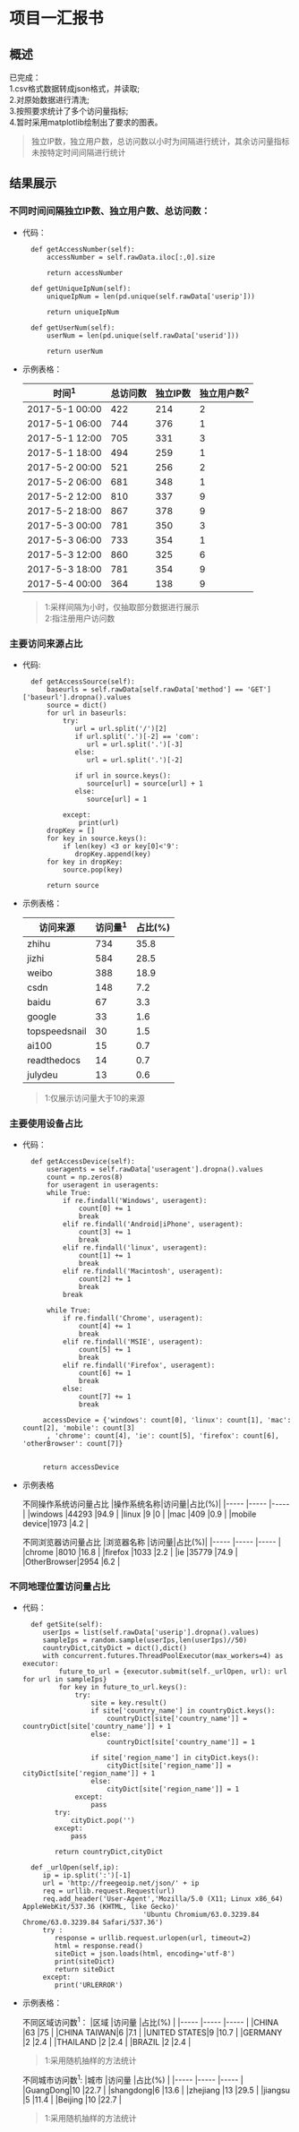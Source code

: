 # 项目一汇报书

## 概述     

已完成：  
1.csv格式数据转成json格式，并读取;  
2.对原始数据进行清洗;  
3.按照要求统计了多个访问量指标;   
4.暂时采用matplotlib绘制出了要求的图表。   

>独立IP数，独立用户数，总访问数以小时为间隔进行统计，其余访问量指标未按特定时间间隔进行统计

## 结果展示

### 不同时间间隔独立IP数、独立用户数、总访问数：

* 代码：

        def getAccessNumber(self):
            accessNumber = self.rawData.iloc[:,0].size

            return accessNumber

        def getUniqueIpNum(self):
            uniqueIpNum = len(pd.unique(self.rawData['userip']))
    
            return uniqueIpNum

        def getUserNum(self):
            userNum = len(pd.unique(self.rawData['userid']))

            return userNum	  

* 示例表格：  

  |时间<sup>1</sup>|总访问数|独立IP数|独立用户数<sup>2</sup>|
  |-----|-----|-----|-----|
  |2017-5-1 00:00|422|214|2|
  |2017-5-1 06:00|744|376|1|
  |2017-5-1 12:00|705|331|3|
  |2017-5-1 18:00|494|259|1|
  |2017-5-2 00:00|521|256|2|
  |2017-5-2 06:00|681|348|1|
  |2017-5-2 12:00|810|337|9|
  |2017-5-2 18:00|867|378|9|
  |2017-5-3 00:00|781|350|3|
  |2017-5-3 06:00|733|354|1|
  |2017-5-3 12:00|860|325|6|
  |2017-5-3 18:00|781|354|9|
  |2017-5-4 00:00|364|138|9|
  >1:采样间隔为小时，仅抽取部分数据进行展示  
  >2:指注册用户访问数

### 主要访问来源占比

* 代码:

        def getAccessSource(self):
            baseurls = self.rawData[self.rawData['method'] == 'GET']['baseurl'].dropna().values
            source = dict()
            for url in baseurls:
                try:
                   url = url.split('/')[2]
                   if url.split('.')[-2] == 'com':
                      url = url.split('.')[-3]
                   else:
                      url = url.split('.')[-2]

                   if url in source.keys():
                      source[url] = source[url] + 1
                   else:
                      source[url] = 1
                
                except:
                    print(url)
            dropKey = []
            for key in source.keys():
                if len(key) <3 or key[0]<'9':
                   dropKey.append(key)
            for key in dropKey:
                source.pop(key)

            return source

* 示例表格：  

  |访问来源|访问量<sup>1</sup>|占比(%)|
  |-----|-----|-----|
  |zhihu|734|35.8|
  |jizhi|584|28.5|
  |weibo|388|18.9|
  |csdn|148|7.2|
  |baidu|67|3.3|
  |google|33|1.6|
  |topspeedsnail|30|1.5|
  |ai100|15|0.7|
  |readthedocs|14|0.7|
  |julydeu|13|0.6|
  >1:仅展示访问量大于10的来源

### 主要使用设备占比

* 代码：

        def getAccessDevice(self):
            useragents = self.rawData['useragent'].dropna().values
            count = np.zeros(8)
            for useragent in useragents:
            while True:
                if re.findall('Windows', useragent):
                    count[0] += 1
                    break
                elif re.findall('Android|iPhone', useragent):
                    count[3] += 1
                    break
                elif re.findall('linux', useragent):
                    count[1] += 1
                    break
                elif re.findall('Macintosh', useragent):
                    count[2] += 1
                    break
                break

            while True:
                if re.findall('Chrome', useragent):
                    count[4] += 1
                    break
                elif re.findall('MSIE', useragent):
                    count[5] += 1
                    break
                elif re.findall('Firefox', useragent):
                    count[6] += 1
                    break
                else:
                    count[7] += 1
                    break

           accessDevice = {'windows': count[0], 'linux': count[1], 'mac': count[2], 'mobile': count[3]
            , 'chrome': count[4], 'ie': count[5], 'firefox': count[6], 'otherBrowser': count[7]}

        
           return accessDevice

* 示例表格     
 
  不同操作系统访问量占比
  |操作系统名称|访问量|占比(%)|
  |-----       |----- |-----|
  |windows     |44293 |94.9 |
  |linux       |9     |0    |
  |mac         |409   |0.9  |
  |mobile device|1973 |4.2  |
  
  不同浏览器访问量占比
  |浏览器名称  |访问量|占比(%)|
  |-----       |----- |-----  |
  |chrome      |8010  |16.8   |
  |firefox     |1033  |2.2    |
  |ie          |35779 |74.9   |
  |OtherBrowser|2954  |6.2    |

### 不同地理位置访问量占比

* 代码：
      
        def getSite(self):
           userIps = list(self.rawData['userip'].dropna().values)
           sampleIps = random.sample(userIps,len(userIps)//50)
           countryDict,cityDict = dict(),dict()
           with concurrent.futures.ThreadPoolExecutor(max_workers=4) as executor:
               future_to_url = {executor.submit(self._urlOpen, url): url for url in sampleIps}
               for key in future_to_url.keys():
                   try:
                       site = key.result()
                       if site['country_name'] in countryDict.keys():
                           countryDict[site['country_name']] = countryDict[site['country_name']] + 1
                       else:
                           countryDict[site['country_name']] = 1

                       if site['region_name'] in cityDict.keys():
                           cityDict[site['region_name']] = cityDict[site['region_name']] + 1
                       else:
                           cityDict[site['region_name']] = 1
                   except:
                       pass
              try:
                  cityDict.pop('')
              except:
                  pass

              return countryDict,cityDict

        def _urlOpen(self,ip):
           ip = ip.split(':')[-1]
           url = 'http://freegeoip.net/json/' + ip
           req = urllib.request.Request(url)
           req.add_header('User-Agent','Mozilla/5.0 (X11; Linux x86_64) AppleWebKit/537.36 (KHTML, like Gecko)'
                                    'Ubuntu Chromium/63.0.3239.84 Chrome/63.0.3239.84 Safari/537.36')
           try :
              response = urllib.request.urlopen(url, timeout=2)
              html = response.read()
              siteDict = json.loads(html, encoding='utf-8')
              print(siteDict)
              return siteDict
           except:
              print('URLERROR')

* 示例表格：    

  不同区域访问数<sup>1</sup>：
  |区域     |访问量   |占比(%)  |
  |-----    |-----    |-----    |
  |CHINA    |63       |75       |
  |CHINA TAIWAN|6     |7.1      |
  |UNITED STATES|9    |10.7     |
  |GERMANY  |2        |2.4      |
  |THAILAND |2        |2.4      |
  |BRAZIL   |2        |2.4      |
  >1:采用随机抽样的方法统计
  
  不同城市访问数<sup>1</sup>:
  |城市     |访问量   |占比(%)  |
  |-----    |-----    |-----    |
  |GuangDong|10       |22.7     |
  |shangdong|6        |13.6     |
  |zhejiang |13       |29.5     |
  |jiangsu  |5        |11.4     |
  |Beijing  |10       |22.7     |
  >1:采用随机抽样的方法统计
